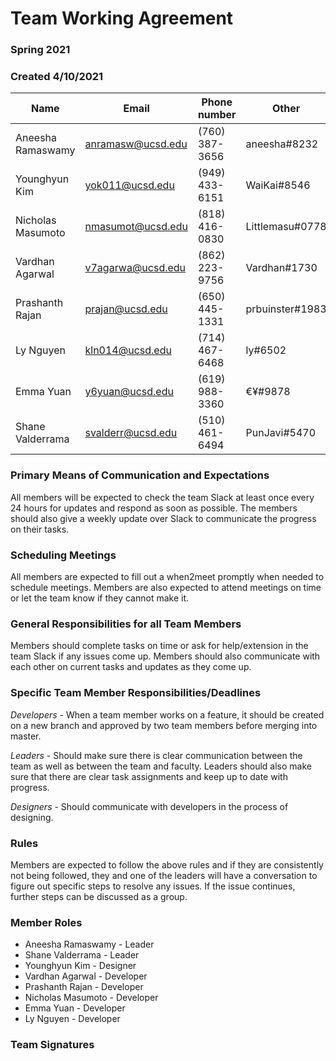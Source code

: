 # Team Working Agreement
### Spring 2021
### Created 4/10/2021


| Name | Email | Phone number | Other |
|-----|-------|--------------|-------|
| Aneesha Ramaswamy | anramasw@ucsd.edu | (760) 387-3656 | aneesha#8232 |
| Younghyun Kim | yok011@ucsd.edu | (949) 433-6151 | WaiKai#8546 |
| Nicholas Masumoto | nmasumot@ucsd.edu | (818) 416-0830 | Littlemasu#0778 |
| Vardhan Agarwal | v7agarwa@ucsd.edu | (862) 223-9756 | Vardhan#1730 | 
| Prashanth Rajan | prajan@ucsd.edu | (650) 445-1331 |  prbuinster#1983 | 
| Ly Nguyen | kln014@ucsd.edu | (714) 467-6468 | ly#6502 |
| Emma Yuan | y6yuan@ucsd.edu | (619) 988-3360 | €¥#9878 |
| Shane Valderrama | svalderr@ucsd.edu | (510) 461-6494 | PunJavi#5470 |

### Primary Means of Communication and Expectations
All members will be expected to check the team Slack at least once every 24 hours for updates and respond as soon as possible. The members should also give a weekly update over Slack to communicate the progress on their tasks.
### Scheduling Meetings
All members are expected to fill out a when2meet promptly when needed to schedule meetings. Members are also expected to attend meetings on time or let the team know if they cannot make it.
### General Responsibilities for all Team Members
Members should complete tasks on time or ask for help/extension in the team Slack if any issues come up. Members should also communicate with each other on current tasks and updates as they come up.
### Specific Team Member Responsibilities/Deadlines
*Developers* - When a team member works on a feature, it should be created on a new branch and approved by two team members before merging into master.

*Leaders* - Should make sure there is clear communication between the team as well as between the team and faculty. Leaders should also make sure that there are clear task assignments and keep up to date with progress.

*Designers* - Should communicate with developers in the process of designing.
### Rules
Members are expected to follow the above rules and if they are consistently not being followed, they and one of the leaders will have a conversation to figure out specific steps to resolve any issues. If the issue continues, further steps can be discussed as a group.
### Member Roles
* Aneesha Ramaswamy - Leader
* Shane Valderrama - Leader
* Younghyun Kim - Designer
* Vardhan Agarwal - Developer
* Prashanth Rajan - Developer
* Nicholas Masumoto - Developer
* Emma Yuan - Developer
* Ly Nguyen - Developer
### Team Signatures

